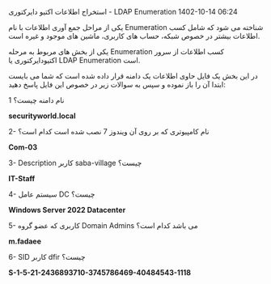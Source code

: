  استخراج اطلاعات اکتیو دایرکتوری - LDAP Enumeration
1402-10-14 06:24

یکی از مراحل جمع آوری اطلاعات با نام Enumeration شناخته می شود که شامل کسب اطلاعات بیشتر در خصوص شبکه، حساب های کاربری، ماشین های موجود و غیره است.

یکی از بخش های مربوط به مرحله Enumeration کسب اطلاعات از سرور اکتیودایرکتوری یا LDAP Enumeration است.

در این بخش یک فایل حاوی اطلاعات یک دامنه قرار داده شده است که شما می بایست ابتدا آن را باز نموده و سپس به سوالات زیر در خصوص این فایل پاسخ دهید:


1 نام دامنه چیست؟ 

**securityworld.local**

2- نام کامپیوتری که بر روی آن ویندوز 7 نصب شده است کدام است؟ 

**Com-03**

3- Description کاربر saba-village چیست؟ 

**IT-Staff**

4- سیستم عامل DC چیست؟ 

**Windows Server 2022 Datacenter**

5- کاربری که عضو گروه Domain Admins می باشد کدام است؟ 

**m.fadaee**

6- SID کاربر dfir چیست؟ 


**S-1-5-21-2436893710-3745786469-40484543-1118**


